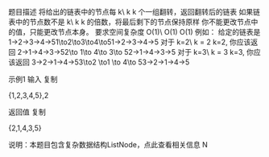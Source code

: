题目描述
将给出的链表中的节点每 k\ k k 个一组翻转，返回翻转后的链表
如果链表中的节点数不是 k\ k k 的倍数，将最后剩下的节点保持原样
你不能更改节点中的值，只能更改节点本身。
要求空间复杂度  O(1)\ O(1) O(1)
例如：
给定的链表是1→2→3→4→51\to2\to3\to4\to51→2→3→4→5
对于  k=2\ k = 2 k=2, 你应该返回 2→1→4→3→52\to 1\to 4\to 3\to 52→1→4→3→5
对于  k=3\ k = 3 k=3, 你应该返回 3→2→1→4→53\to2 \to1 \to 4\to 53→2→1→4→5

示例1
输入
复制

{1,2,3,4,5},2

返回值
复制

{2,1,4,3,5}

说明：本题目包含复杂数据结构ListNode，点此查看相关信息
N